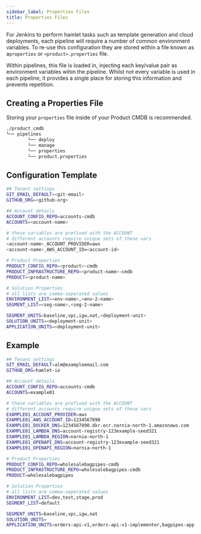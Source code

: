 ```yaml
---
sidebar_label: Properties Files
title: Properties Files
---
```

For Jenkins to perform hamlet tasks such as template generation and cloud deployments, each pipeline will require a number of common environment variables. To re-use this configuration they are stored within a file known as a`properties` or `<product>.properties` file.

Within pipelines, this file is loaded in, injecting each key/value pair as environment variables wihin the pipeline. Whilst not every variable is used in each pipeline, it provides a single place for storing this information and prevents repetition.

## Creating a Properties File

Storing your `properties` file inside of your Product CMDB is recommended.

```bash
./product_cmdb
└── pipelines
        └── deploy
        └── manage
        └── properties
        └── product.properties
```

## Configuration Template

```bash
## Tenant settings
GIT_EMAIL_DEFAULT=<git-email>
GITHUB_ORG=<github-org>

## Account details
ACCOUNT_CONFIG_REPO=accounts-cmdb
ACCOUNTS=<account-name>

# these variables are prefixed with the ACCOUNT
# different accounts require unique sets of these vars
<account-name>_ACCOUNT_PROVIDER=aws
<account-name>_AWS_ACCOUNT_ID=<account-id>

# Product Properties
PRODUCT_CONFIG_REPO=<product>-cmdb
PRODUCT_INFRASTRUCTURE_REPO=<product-name>-cmdb
PRODUCT=<product-name>

# Solution Properties
# all lists are comma-seperated values
ENVIRONMENT_LIST=<env-name>,<env-2-name>
SEGMENT_LIST=<seg-name>,<seg-2-name>

SEGMENT_UNITS=baseline,vpc,igw,nat,<deployment-unit>
SOLUTION_UNITS=<deployment-unit>
APPLICATION_UNITS=<deployment-unit>
```

## Example

```bash
## Tenant settings
GIT_EMAIL_DEFAULT=alm@exampleemail.com
GITHUB_ORG=hamlet-io

## Account details
ACCOUNT_CONFIG_REPO=accounts-cmdb
ACCOUNTS=example01

# these variables are prefixed with the ACCOUNT
# different accounts require unique sets of these vars
EXAMPLE01_ACCOUNT_PROVIDER=aws
EXAMPLE01_AWS_ACCOUNT_ID=1234567890
EXAMPLE01_DOCKER_DNS=1234567890.dkr.ecr.narnia-north-1.amazonaws.com
EXAMPLE01_LAMBDA_DNS=account-registry-123example-seed321
EXAMPLE01_LAMBDA_REGION=narnia-north-1
EXAMPLE01_OPENAPI_DNS=account-registry-123example-seed321
EXAMPLE01_OPENAPI_REGION=narnia-north-1

# Product Properties
PRODUCT_CONFIG_REPO=wholesalebagpipes-cmdb
PRODUCT_INFRASTRUCTURE_REPO=wholesalebagpipes-cmdb
PRODUCT=wholesalebagpipes

# Solution Properties
# all lists are comma-seperated values
ENVIRONMENT_LIST=dev,test,stage,prod
SEGMENT_LIST=default

SEGMENT_UNITS=baseline,vpc,igw,nat
SOLUTION_UNITS=
APPLICATION_UNITS=orders-api-v1,orders-api-v1-implementer,bagpipes-app
```
